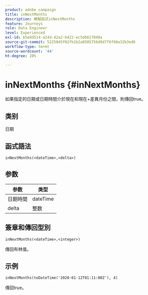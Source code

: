 ```yaml
---
product: adobe campaign
title: inNextMonths
description: 瞭解函式inNextMonths
feature: Journeys
role: Data Engineer
level: Experienced
exl-id: b5e8d514-a24d-42a2-b422-ec5d6617048a
source-git-commit: 5225045f02fb1b2a8505756d9d7f6f60a32b3ed6
workflow-type: tm+mt
source-wordcount: '44'
ht-degree: 20%

---
```


# inNextMonths {#inNextMonths}

如果指定的日期或日期時間介於現在和現在+差異月份之間，則傳回true。

## 类别

日期

## 函式語法

`inNextMonths(<dateTime>,<delta>)`

## 参数

| 参数 | 类型 |
|-----------|------------------|
| 日期時間 | dateTime |
| delta | 整数 |

## 簽章和傳回型別

`inNextMonths(<dateTime>,<integer>)`

傳回布林值。

## 示例

`inNextMonths(toDateTime('2020-01-12T01:11:00Z'), 4)`

傳回true。
